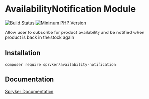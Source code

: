 # AvailabilityNotification Module
[![Build Status](https://travis-ci.org/spryker/availability-notification.svg)](https://travis-ci.org/spryker/availability-notification)
[![Minimum PHP Version](https://img.shields.io/badge/php-%3E%3D%207.3-8892BF.svg)](https://php.net/)

Allow user to subscribe for product availability and be notified when product is back in the stock again

## Installation

```
composer require spryker/availability-notification
```

## Documentation

[Spryker Documentation](https://academy.spryker.com/developing_with_spryker/module_guide/modules.html)
